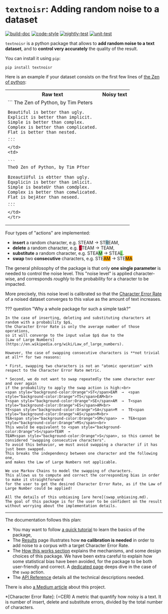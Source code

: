 # `textnoisr`: Adding random noise to a dataset

[![build-doc](https://github.com/preligens-lab/textnoisr/actions/workflows/build-doc.yml/badge.svg)](https://github.com/preligens-lab/textnoisr/actions/workflows/build-doc.yml)
[![code-style](https://github.com/preligens-lab/textnoisr/actions/workflows/code-style.yml/badge.svg)](https://github.com/preligens-lab/textnoisr/actions/workflows/code-style.yml)
[![nightly-test](https://github.com/preligens-lab/textnoisr/actions/workflows/nightly-test.yml/badge.svg)](https://github.com/preligens-lab/textnoisr/actions/workflows/nightly-test.yml)
[![unit-test](https://github.com/preligens-lab/textnoisr/actions/workflows/unit-test.yml/badge.svg)](https://github.com/preligens-lab/textnoisr/actions/workflows/unit-test.yml)


`textnoisr` is a python package that allows to **add random noise to a text dataset**,
and to **control very accurately** the quality of the result.

You can install it using `pip`:

```
pip install textnoisr
```

Here is an example if your dataset consists on the first few lines of [the Zen of python](https://peps.python.org/pep-0020/):
<table>
    <tr>
    <th> <div style="text-align:center"> Raw text </div> </th>
    <th> <div style="text-align:center"> Noisy text </div> </tr>
    <tr>
    <td>
    ```
    The Zen of Python, by Tim Peters

    Beautiful is better than ugly.
    Explicit is better than implicit.
    Simple is better than complex.
    Complex is better than complicated.
    Flat is better than nested.
    ...
    ```
    </td>
    <td>

    ```
    TheO Zen of Python, by Tim Pfter

    BzeautiUful is ebtter than ugly.
    Eqxplicin is better than imlicit.
    Simple is beateUr than comdplex.
    Complex is better than comwlicated.
    Flat is bejAter than neseed.
    ...
    ```
    </td>
    </tr>
</table>

Four types of "actions" are implemented:

* **insert** a random character, e.g.        STEAM  →  ST<span style="background-color:LightBlue">R</span>EAM,
* **delete** a random character, e.g.        <span style="background-color:Crimson">S</span>TEAM  →  TEAM,
* **substitute** a random character, e.g.    STEA<span style="background-color:LightGreen">M</span>  →  STEA<span style="background-color:LightGreen">L</span>.
* **swap** two **consecutive** characters, e.g.  STE<span style="background-color:Orange">AM</span>  →  STE<span style="background-color:Orange">MA</span>


The general philosophy of the package is that only **one single parameter**
is needed to control the noise level.
This "noise level" is applied character-wise,
and corresponds _roughly_ to the probability for a character to be impacted.

More precisely, this noise level is calibrated so that
the [Character Error Rate](https://huggingface.co/spaces/evaluate-metric/cer)
of a noised dataset converges to this value as the amount of text increases.


??? question "Why a whole package for such a simple task?"

    In the case of inserting, deleting and substituting characters at random with a probability $p$,
    the Character Error Rate is only the average number of those operations,
    so it will converge to the input value $p$ due to the
    [Law of Large Numbers](https://en.wikipedia.org/wiki/Law_of_large_numbers).

    However, the case of swapping consecutive characters is **not trivial at all** for two reasons:

    * First, swapping two characters is not an "atomic operation" with respect to the Character Error Rate metric.

    * Second, we do not want to swap repeatedly the same character over and over again
    if the probability to apply the swap action is high:<br>
    <span style="background-color:Orange">ST</span>EAM  →  <span style="background-color:Orange">TS</span>EAM<br>
    T<span style="background-color:Orange">SE</span>AM  →  T<span style="background-color:Orange">ES</span>AM<br>
    TE<span style="background-color:Orange">SA</span>M  →  TE<span style="background-color:Orange">AS</span>M<br>
    TEA<span style="background-color:Orange">SM</span>  →  TEA<span style="background-color:Orange">MS</span><br>
    This would be equivalent to <span style="background-color:Orange">S</span>TEAM  →
    TEAM<span style="background-color:Orange">S</span>, so this cannot be considered "swapping consecutive characters".
    To avoid this behavior, we must avoid swapping a character if it has just been swapped.
    This breaks the independency between one character and the following one,
    and makes the Law of Large Numbers not applicable.

    We use Markov Chains to model the swapping of characters.
    This allows us to compute and correct the corresponding bias in order to make it straightforward
    for the user to get the desired Character Error Rate, as if the Law of Large Number could be applied!

    All the details of this unbiasing [are here](swap_unbiasing.md).
    The goal of this package is for the user to be confident on the result
    without worrying about the implementation details.


---


The documentation follows this plan:

* You may want to follow [a quick tutorial](tutorial.md) to learn the basics of the package,
* The [Results](results.md) page illustrates how **no calibration is needed** in order to add noise to a corpus with a target Character Error Rate.
* The [How this works section](how_this_works.md) explains the mechanisms, and some design choices of this package.
We have been extra careful to explain how some statistical bias have been avoided,
for the package to be both user-friendly and correct.
A [dedicated page](swap_unbiasing.md) deeps dive in the case of the `swap` action.
* The [API Reference](api.md) details all the technical descriptions needed.

There is also [a Medium article](https://medium.com/earthcube-stories/textnoisr-a-journey-into-noise-calibration-for-nlp-4d39279ef0f6) about this project.

*[Character Error Rate]: (=CER) A metric that quantify how noisy is a text. It is number of insert, delete and substitute errors, divided by the total number of characters.
